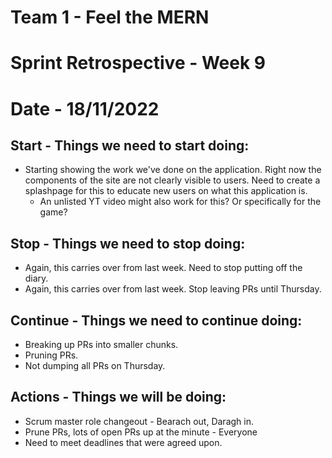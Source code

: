 # Team 1 - Feel the MERN
# Sprint Retrospective - Week 9
# Date - 18/11/2022


## **Start - Things we need to start doing:**
- Starting showing the work we've done on the application. Right now the components of the site are not clearly visible to users. Need to create a splashpage for this to educate new users on what this application is.
  - An unlisted YT video might also work for this? Or specifically for the game?

## **Stop - Things we need to stop doing:**
- Again, this carries over from last week. Need to stop putting off the diary.
- Again, this carries over from last week. Stop leaving PRs until Thursday.

## **Continue - Things we need to continue doing:**
- Breaking up PRs into smaller chunks.
- Pruning PRs.
- Not dumping all PRs on Thursday.

## **Actions - Things we will be doing:**
- Scrum master role changeout - Bearach out, Daragh in.
- Prune PRs, lots of open PRs up at the minute - Everyone
- Need to meet deadlines that were agreed upon. 